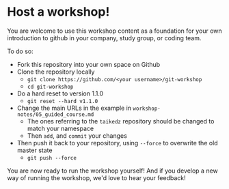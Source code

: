 # Host a workshop!

You are welcome to use this workshop content as a foundation for your own introduction to github in your company, study group, or coding team.

To do so:

* Fork this repository into your own space on Github
* Clone the repository locally
    * `git clone https://github.com/<your username>/git-workshop`
    * `cd git-workshop`
* Do a hard reset to version 1.1.0
    * `git reset --hard v1.1.0`
* Change the main URLs in the example in `workshop-notes/05_guided_course.md`
    * The ones referring to the `taikedz` repository should be changed to match your namespace
    * Then `add`, and `commit` your changes
* Then push it back to your repository, using `--force` to overwrite the old master state
    * `git push --force`

You are now ready to run the workshop yourself! And if you develop a new way of running the workshop, we'd love to hear your feedback!
